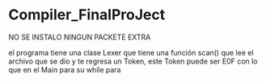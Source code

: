 # Compiler_FinalProJect


NO SE INSTALO NINGUN PACKETE EXTRA

el programa tiene una clase Lexer que tiene una función scan() que lee el archivo que se dio y te regresa un 
Token, este Token puede ser E0F con lo que en el Main para su while para 

